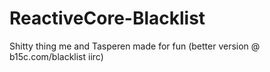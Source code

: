 # ReactiveCore-Blacklist
Shitty thing me and Tasperen made for fun (better version @ b15c.com/blacklist iirc)
